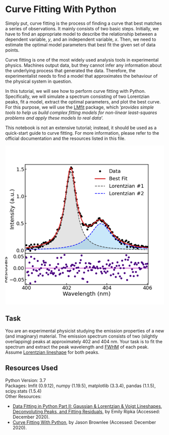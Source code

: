 # Curve Fitting With Python

Simply put, curve fitting is the process of finding a curve that best matches a series of observations. 
It mainly consists of two basic steps. Initially, we have to find an appropriate model to describe the 
relationship between a dependent variable, *y*, and an independent variable, *x*. Then, we need to estimate the optimal model parameters that best fit the given set of data points.

Curve fitting is one of the most widely used analysis tools in experimental physics. Machines output data, but they cannot infer any information about the underlying process that generated the data. 
Therefore, the experimentalist needs to find a model that approximates the behaviour of the physical system in question. 

Ιn this tutorial, we will see how to perform curve fitting with Python. Specifically, we will simulate a spectrum consisting of two Lorentzian peaks, fit a model, extract the optimal parameters, 
and plot the best curve. For this purpose, we will use the [LMfit](https://pypi.org/project/lmfit/) package, which ‘*provides simple tools to help us build complex fitting models for non-linear least-squares problems and apply these models to real data*’. 

This notebook is not an extensive tutorial; instead, it should be used as a quick-start guide to curve fitting. 
For more information, please refer to the official documentation and the resources listed in this file.

<p align="center">
  <img src="/Curve Fitting/Fitted_Spectrum.png" width="600" title="hover text">
</p>

## Task

You are an experimental physicist studying the emission properties of a new (and imaginary) material. The emission spectrum consists of two (slightly overlapping) peaks at approximately 402 and 404 nm. 
Your task is to fit the spectrum and extract the peak wavelength and [FWHM](https://en.wikipedia.org/wiki/Full_width_at_half_maximum) of each peak. 
Assume [Lorentzian lineshape](https://en.wikipedia.org/wiki/Cauchy_distribution) for both peaks.

## Resources Used

Python Version: 3.7<br>
Packages: lmfit (0.9.12), numpy (1.19.5), matplotlib (3.3.4), pandas (1.1.5), scipy.stats (1.5.4)<br>
Other Resources:
- [Data Fitting in Python Part II: Gaussian & Lorentzian & Voigt Lineshapes, Deconvoluting Peaks, and Fitting Residuals](http://www.emilygraceripka.com/blog/16), by Emily Ripka (Accessed: December 2020).
- [Curve Fitting With Python](https://machinelearningmastery.com/curve-fitting-with-python/), by Jason Brownlee (Accessed: December 2020).
